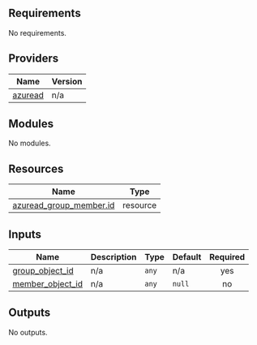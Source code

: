 <!-- BEGIN_TF_DOCS -->
## Requirements

No requirements.

## Providers

| Name | Version |
|------|---------|
| <a name="provider_azuread"></a> [azuread](#provider\_azuread) | n/a |

## Modules

No modules.

## Resources

| Name | Type |
|------|------|
| [azuread_group_member.id](https://registry.terraform.io/providers/hashicorp/azuread/latest/docs/resources/group_member) | resource |

## Inputs

| Name | Description | Type | Default | Required |
|------|-------------|------|---------|:--------:|
| <a name="input_group_object_id"></a> [group\_object\_id](#input\_group\_object\_id) | n/a | `any` | n/a | yes |
| <a name="input_member_object_id"></a> [member\_object\_id](#input\_member\_object\_id) | n/a | `any` | `null` | no |

## Outputs

No outputs.
<!-- END_TF_DOCS -->